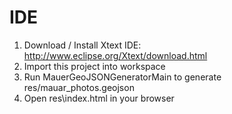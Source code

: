 # IDE
1. Download / Install Xtext IDE: http://www.eclipse.org/Xtext/download.html
2. Import this project into workspace
3. Run MauerGeoJSONGeneratorMain to generate res/mauar_photos.geojson
4. Open res\index.html in your browser
